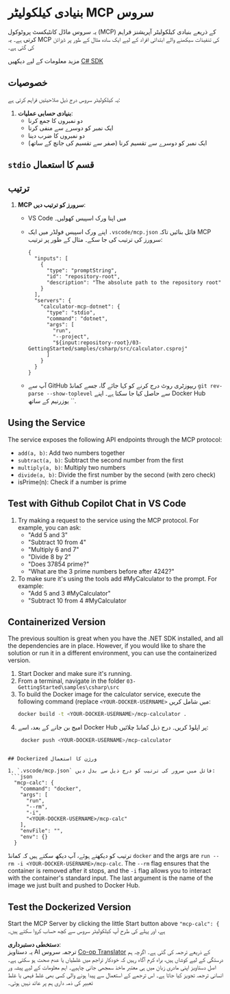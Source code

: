 <!--
CO_OP_TRANSLATOR_METADATA:
{
  "original_hash": "882aae00f1d3f007e20d03b883f44afa",
  "translation_date": "2025-06-18T05:49:08+00:00",
  "source_file": "03-GettingStarted/samples/csharp/README.md",
  "language_code": "ur"
}
-->
# بنیادی کیلکولیٹر MCP سروس

یہ سروس ماڈل کانٹیکسٹ پروٹوکول (MCP) کے ذریعے بنیادی کیلکولیٹر آپریشنز فراہم کرتی ہے۔ یہ MCP کی تنفیذات سیکھنے والے ابتدائی افراد کے لیے ایک سادہ مثال کے طور پر ڈیزائن کی گئی ہے۔

مزید معلومات کے لیے دیکھیں [C# SDK](https://github.com/modelcontextprotocol/csharp-sdk)

## خصوصیات

یہ کیلکولیٹر سروس درج ذیل صلاحیتیں فراہم کرتی ہے:

1. **بنیادی حسابی عملیات**:
   - دو نمبروں کا جمع کرنا
   - ایک نمبر کو دوسرے سے منفی کرنا
   - دو نمبروں کا ضرب دینا
   - ایک نمبر کو دوسرے سے تقسیم کرنا (صفر سے تقسیم کی جانچ کے ساتھ)

## `stdio` قسم کا استعمال

## ترتیب

1. **MCP سرورز کو ترتیب دیں**:
   - VS Code میں اپنا ورک اسپیس کھولیں۔
   - اپنے ورک اسپیس فولڈر میں ایک `.vscode/mcp.json` فائل بنائیں تاکہ MCP سرورز کی ترتیب کی جا سکے۔ مثال کے طور پر ترتیب:

     ```jsonc
     {
       "inputs": [
         {
           "type": "promptString",
           "id": "repository-root",
           "description": "The absolute path to the repository root"
         }
       ],
       "servers": {
         "calculator-mcp-dotnet": {
           "type": "stdio",
           "command": "dotnet",
           "args": [
             "run",
             "--project",
             "${input:repository-root}/03-GettingStarted/samples/csharp/src/calculator.csproj"
           ]
         }
       }
     }
     ```

   - آپ سے GitHub ریپوزٹری روٹ درج کرنے کو کہا جائے گا، جسے کمانڈ `git rev-parse --show-toplevel` سے حاصل کیا جا سکتا ہے۔ اپنے Docker Hub یوزرنیم کے ساتھ ``.

## Using the Service

The service exposes the following API endpoints through the MCP protocol:

- `add(a, b)`: Add two numbers together
- `subtract(a, b)`: Subtract the second number from the first
- `multiply(a, b)`: Multiply two numbers
- `divide(a, b)`: Divide the first number by the second (with zero check)
- isPrime(n): Check if a number is prime

## Test with Github Copilot Chat in VS Code

1. Try making a request to the service using the MCP protocol. For example, you can ask:
   - "Add 5 and 3"
   - "Subtract 10 from 4"
   - "Multiply 6 and 7"
   - "Divide 8 by 2"
   - "Does 37854 prime?"
   - "What are the 3 prime numbers before after 4242?"
2. To make sure it's using the tools add #MyCalculator to the prompt. For example:
   - "Add 5 and 3 #MyCalculator"
   - "Subtract 10 from 4 #MyCalculator


## Containerized Version

The previous soultion is great when you have the .NET SDK installed, and all the dependencies are in place. However, if you would like to share the solution or run it in a different environment, you can use the containerized version.

1. Start Docker and make sure it's running.
1. From a terminal, navigate in the folder `03-GettingStarted\samples\csharp\src` 
1. To build the Docker image for the calculator service, execute the following command (replace `<YOUR-DOCKER-USERNAME>` میں شامل کریں:
   ```bash
   docker build -t <YOUR-DOCKER-USERNAME>/mcp-calculator .
   ``` 
1. امیج بن جانے کے بعد، اسے Docker Hub پر اپلوڈ کریں۔ درج ذیل کمانڈ چلائیں:
   ```bash
    docker push <YOUR-DOCKER-USERNAME>/mcp-calculator
  ```

## Dockerized ورژن کا استعمال

1. `.vscode/mcp.json` فائل میں سرور کی ترتیب کو درج ذیل سے بدل دیں:
   ```json
    "mcp-calc": {
      "command": "docker",
      "args": [
        "run",
        "--rm",
        "-i",
        "<YOUR-DOCKER-USERNAME>/mcp-calc"
      ],
      "envFile": "",
      "env": {}
    }
   ```
   ترتیب کو دیکھتے ہوئے، آپ دیکھ سکتے ہیں کہ کمانڈ `docker` and the args are `run --rm -i <YOUR-DOCKER-USERNAME>/mcp-calc`. The `--rm` flag ensures that the container is removed after it stops, and the `-i` flag allows you to interact with the container's standard input. The last argument is the name of the image we just built and pushed to Docker Hub.

## Test the Dockerized Version

Start the MCP Server by clicking the little Start button above `"mcp-calc": {` ہے، اور پہلے کی طرح آپ کیلکولیٹر سروس سے کچھ حساب کروا سکتے ہیں۔

**دستخطی دستبرداری**:  
یہ دستاویز AI ترجمہ سروس [Co-op Translator](https://github.com/Azure/co-op-translator) کے ذریعے ترجمہ کی گئی ہے۔ اگرچہ ہم درستگی کے لیے کوشاں ہیں، براہ کرم آگاہ رہیں کہ خودکار تراجم میں غلطیاں یا عدم صحت ہو سکتی ہے۔ اصل دستاویز اپنی مادری زبان میں ہی معتبر ماخذ سمجھی جانی چاہیے۔ اہم معلومات کے لیے پیشہ ور انسانی ترجمہ تجویز کیا جاتا ہے۔ اس ترجمے کے استعمال سے پیدا ہونے والی کسی بھی غلط فہمی یا غلط تعبیر کی ذمہ داری ہم پر عائد نہیں ہوتی۔